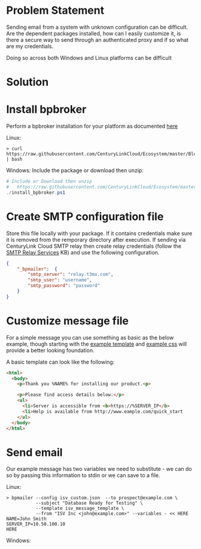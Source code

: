 # Problem Statement

Sending email from a system with unknown configuration can be difficult.  Are the dependent packages installed, how can I easily customize it,
is there a secure way to send through an authenticated proxy and if so what are my credentials.  

Doing so across both Windows and Linux platforms can be difficult


# Solution

# Install bpbroker
Perform a bpbroker installation for your platform as documented [here](../README.md#installing)

Linux:
```shell
> curl https://raw.githubusercontent.com/CenturyLinkCloud/Ecosystem/master/Blueprints/Public%20Blueprint%20Source/BP%20Broker/Linux/install_bpbroker.sh | bash
```

Windows:
Include the package or download then unzip: 
```powershell
# Include or Download then unzip
#   https://raw.githubusercontent.com/CenturyLinkCloud/Ecosystem/master/Blueprints/Public Blueprint Source/BP Broker/Blueprints_Completed_Packages/Windows_bpbroker.zip
./install_bpbroker.ps1
```


# Create SMTP configuration file
Store this file locally with your package.  If it contains credentials make sure it is removed from the remporary directory after execution.
If sending via CenturyLink Cloud SMTP relay then create relay credentials (follow the 
[SMTP Relay Services](https://t3n.zendesk.com/entries/20902593-SMTP-Relay-Services-Simple-) KB) and use the following configuration.
```json
{
    "_bpmailer":  {
        "smtp_server": "relay.t3mx.com",
        "smtp_user": "username",
        "smtp_password": "password"
    }
}
```


# Customize message file
For a simple message you can use something as basic as the below example, though starting with the [example template](bpmailer_example_message_template) and 
[example css](bpmailer_example_message_css) will provide a better looking foundation.

A basic template can look like the following:

```html
<html>
  <body>
    <p>Thank you %NAME% for installing our product.<p>

	<p>Please find access details below:</p>
	<ul>
	  <li>Server is accessible from <b>https://%SERVER_IP</b>
	  <li>Help is available from http://www.eample.com/quick_start
	</ul>
  </body>
</html>
```


# Send email
Our example message has two variables we need to substitute - we can do so by passing this information to stdin or we can save to a file.

Linux:
```shell
> bpmailer --config isv_custom.json  --to prospect@example.com \
		   --subject "Database Ready for Testing" \
		   --template isv_message_template \
		   --from "ISV Inc <john@example.com>" --variables - << HERE
NAME=John Smith
SERVER_IP=10.50.100.10
HERE
```

Windows:
```powershell
```

